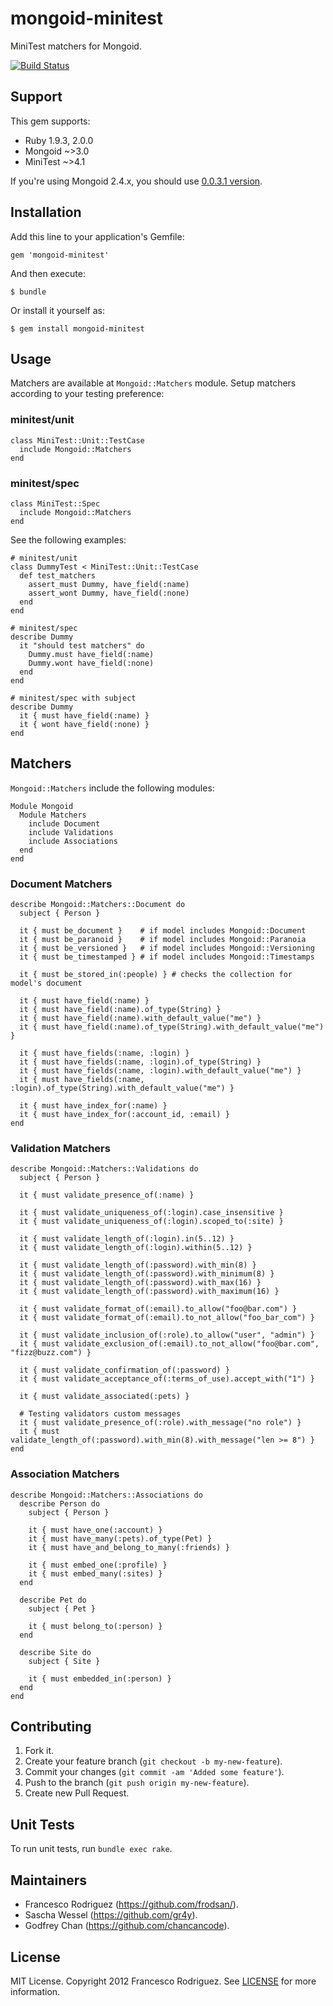 # mongoid-minitest

MiniTest matchers for Mongoid.

[![Build Status](https://secure.travis-ci.org/frodsan/mongoid-minitest.png?branch=master&.png)](http://travis-ci.org/frodsan/mongoid-minitest)

## Support

This gem supports:

* Ruby 1.9.3, 2.0.0
* Mongoid ~>3.0
* MiniTest ~>4.1

If you're using Mongoid 2.4.x, you should use [0.0.3.1 version](https://github.com/frodsan/mongoid-minitest/tree/274976e8814cc9bfb3f1c83eba1bed21fa3cf26b).

## Installation

Add this line to your application's Gemfile:

    gem 'mongoid-minitest'

And then execute:

    $ bundle

Or install it yourself as:

    $ gem install mongoid-minitest

## Usage

Matchers are available at `Mongoid::Matchers` module.
Setup matchers according to your testing preference:

### minitest/unit

    class MiniTest::Unit::TestCase
      include Mongoid::Matchers
    end

### minitest/spec

    class MiniTest::Spec
      include Mongoid::Matchers
    end

See the following examples:

    # minitest/unit
    class DummyTest < MiniTest::Unit::TestCase
      def test_matchers
        assert_must Dummy, have_field(:name)
        assert_wont Dummy, have_field(:none)
      end
    end

    # minitest/spec
    describe Dummy
      it "should test matchers" do
        Dummy.must have_field(:name)
        Dummy.wont have_field(:none)
      end
    end

    # minitest/spec with subject
    describe Dummy
      it { must have_field(:name) }
      it { wont have_field(:none) }
    end

## Matchers

`Mongoid::Matchers` include the following modules:

    Module Mongoid
      Module Matchers
        include Document
        include Validations
        include Associations
      end
    end

### Document Matchers

    describe Mongoid::Matchers::Document do
      subject { Person }

      it { must be_document }    # if model includes Mongoid::Document
      it { must be_paranoid }    # if model includes Mongoid::Paranoia
      it { must be_versioned }   # if model includes Mongoid::Versioning
      it { must be_timestamped } # if model includes Mongoid::Timestamps

      it { must be_stored_in(:people) } # checks the collection for model's document

      it { must have_field(:name) }
      it { must have_field(:name).of_type(String) }
      it { must have_field(:name).with_default_value("me") }
      it { must have_field(:name).of_type(String).with_default_value("me") }

      it { must have_fields(:name, :login) }
      it { must have_fields(:name, :login).of_type(String) }
      it { must have_fields(:name, :login).with_default_value("me") }
      it { must have_fields(:name, :login).of_type(String).with_default_value("me") }

      it { must have_index_for(:name) }
      it { must have_index_for(:account_id, :email) }
    end

### Validation Matchers

    describe Mongoid::Matchers::Validations do
      subject { Person }

      it { must validate_presence_of(:name) }

      it { must validate_uniqueness_of(:login).case_insensitive }
      it { must validate_uniqueness_of(:login).scoped_to(:site) }

      it { must validate_length_of(:login).in(5..12) }
      it { must validate_length_of(:login).within(5..12) }

      it { must validate_length_of(:password).with_min(8) }
      it { must validate_length_of(:password).with_minimum(8) }
      it { must validate_length_of(:password).with_max(16) }
      it { must validate_length_of(:password).with_maximum(16) }

      it { must validate_format_of(:email).to_allow("foo@bar.com") }
      it { must validate_format_of(:email).to_not_allow("foo_bar_com") }

      it { must validate_inclusion_of(:role).to_allow("user", "admin") }
      it { must validate_exclusion_of(:email).to_not_allow("foo@bar.com", "fizz@buzz.com") }

      it { must validate_confirmation_of(:password) }
      it { must validate_acceptance_of(:terms_of_use).accept_with("1") }

      it { must validate_associated(:pets) }

      # Testing validators custom messages
      it { must validate_presence_of(:role).with_message("no role") }
      it { must validate_length_of(:password).with_min(8).with_message("len >= 8") }
    end

### Association Matchers

    describe Mongoid::Matchers::Associations do
      describe Person do
        subject { Person }

        it { must have_one(:account) }
        it { must have_many(:pets).of_type(Pet) }
        it { must have_and_belong_to_many(:friends) }

        it { must embed_one(:profile) }
        it { must embed_many(:sites) }
      end

      describe Pet do
        subject { Pet }

        it { must belong_to(:person) }
      end

      describe Site do
        subject { Site }

        it { must embedded_in(:person) }
      end
    end

## Contributing

1. Fork it.
2. Create your feature branch (`git checkout -b my-new-feature`).
3. Commit your changes (`git commit -am 'Added some feature'`).
4. Push to the branch (`git push origin my-new-feature`).
5. Create new Pull Request.

## Unit Tests

To run unit tests, run `bundle exec rake`.

## Maintainers

* Francesco Rodriguez (https://github.com/frodsan/).
* Sascha Wessel (https://github.com/gr4y).
* Godfrey Chan (https://github.com/chancancode).

## License

MIT License. Copyright 2012 Francesco Rodriguez. See [LICENSE](https://github.com/frodsan/lego/blob/master/LICENSE)
for more information.
